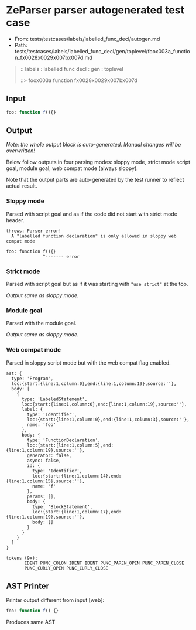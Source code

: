 # ZeParser parser autogenerated test case

- From: tests/testcases/labels/labelled_func_decl/autogen.md
- Path: tests/testcases/labels/labelled_func_decl/gen/toplevel/foox003a_function_fx0028x0029x007bx007d.md

> :: labels : labelled func decl : gen : toplevel
>
> ::> foox003a function fx0028x0029x007bx007d

## Input


`````js
foo: function f(){}
`````

## Output

_Note: the whole output block is auto-generated. Manual changes will be overwritten!_

Below follow outputs in four parsing modes: sloppy mode, strict mode script goal, module goal, web compat mode (always sloppy).

Note that the output parts are auto-generated by the test runner to reflect actual result.

### Sloppy mode

Parsed with script goal and as if the code did not start with strict mode header.

`````
throws: Parser error!
  A "labelled function declaration" is only allowed in sloppy web compat mode

foo: function f(){}
              ^------- error
`````

### Strict mode

Parsed with script goal but as if it was starting with `"use strict"` at the top.

_Output same as sloppy mode._

### Module goal

Parsed with the module goal.

_Output same as sloppy mode._

### Web compat mode

Parsed in sloppy script mode but with the web compat flag enabled.

`````
ast: {
  type: 'Program',
  loc:{start:{line:1,column:0},end:{line:1,column:19},source:''},
  body: [
    {
      type: 'LabeledStatement',
      loc:{start:{line:1,column:0},end:{line:1,column:19},source:''},
      label: {
        type: 'Identifier',
        loc:{start:{line:1,column:0},end:{line:1,column:3},source:''},
        name: 'foo'
      },
      body: {
        type: 'FunctionDeclaration',
        loc:{start:{line:1,column:5},end:{line:1,column:19},source:''},
        generator: false,
        async: false,
        id: {
          type: 'Identifier',
          loc:{start:{line:1,column:14},end:{line:1,column:15},source:''},
          name: 'f'
        },
        params: [],
        body: {
          type: 'BlockStatement',
          loc:{start:{line:1,column:17},end:{line:1,column:19},source:''},
          body: []
        }
      }
    }
  ]
}

tokens (9x):
       IDENT PUNC_COLON IDENT IDENT PUNC_PAREN_OPEN PUNC_PAREN_CLOSE
       PUNC_CURLY_OPEN PUNC_CURLY_CLOSE
`````


## AST Printer

Printer output different from input [web]:

````js
foo: function f() {}
````

Produces same AST
